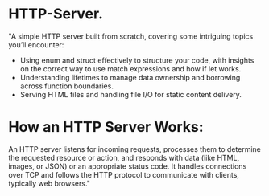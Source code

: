 # HTTP-Server.

"A simple HTTP server  built from scratch, covering some intriguing topics you’ll encounter:

 - Using enum and struct effectively to structure your code, with insights on the correct way to use match expressions and how if let works.
 - Understanding lifetimes to manage data ownership and borrowing across function boundaries.
 - Serving HTML files and handling file I/O for static content delivery.
# How an HTTP Server Works:

An HTTP server listens for incoming requests, processes them to determine the requested resource or action, and responds with data (like HTML, images, or JSON) or an appropriate status code. It handles connections over TCP and follows the HTTP protocol to communicate with clients, typically web browsers."
